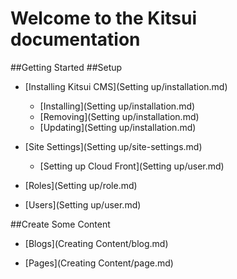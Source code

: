 # Welcome to the Kitsui documentation

##Getting Started
##Setup
* [Installing Kitsui CMS](Setting up/installation.md)
    * [Installing](Setting up/installation.md)
    * [Removing](Setting up/installation.md)
    * [Updating](Setting up/installation.md)
    


* [Site Settings](Setting up/site-settings.md)
    * [Setting up Cloud Front](Setting up/user.md)

* [Roles](Setting up/role.md)

* [Users](Setting up/user.md)

##Create Some Content

* [Blogs](Creating Content/blog.md)

* [Pages](Creating Content/page.md)


    
